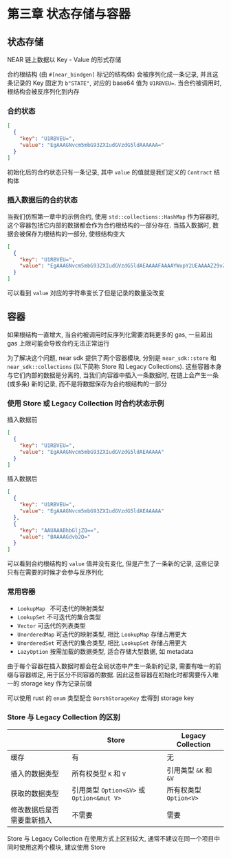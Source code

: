 # 第三章 状态存储与容器

## 状态存储
NEAR 链上数据以 Key - Value 的形式存储

合约根结构 (由 `#[near_bindgen]` 标记的结构体) 会被序列化成一条记录, 并且这条记录的 Key 固定为 `b"STATE"`, 对应的 base64 值为 `U1RBVEU=`.
当合约被调用时, 根结构会被反序列化到内存

### 合约状态
```json
[
  {
    "key": "U1RBVEU=",
    "value": "EgAAAGNvcm5mbG93ZXIudGVzdG5ldAAAAAA="
  }
]
```
初始化后的合约状态只有一条记录, 其中 `value` 的值就是我们定义的 `Contract` 结构体

### 插入数据后的合约状态
当我们仿照第一章中的示例合约, 使用 `std::collections::HashMap` 作为容器时, 这个容器包括它内部的数据都会作为合约根结构的一部分存在.
当插入数据时, 数据会被保存为根结构的一部分, 使根结构变大
```json
[
  {
    "key": "U1RBVEU=",
    "value": "EgAAAGNvcm5mbG93ZXIudGVzdG5ldAEAAAAFAAAAYWxpY2UEAAAAZ29vZA=="
  }
]
```

可以看到 `value` 对应的字符串变长了但是记录的数量没改变

## 容器
如果根结构一直增大, 当合约被调用时反序列化需要消耗更多的 gas, 一旦超出 gas 上限可能会导致合约无法正常运行

为了解决这个问题, near sdk 提供了两个容器模块, 分别是 `near_sdk::store` 和 `near_sdk::collections` (以下简称 Store 和 Legacy Collections).
这些容器本身与它们内部的数据是分离的, 当我们向容器中插入一条数据时, 在链上会产生一条 (或多条) 新的记录, 而不是将数据保存为合约根结构的一部分

### 使用 Store 或 Legacy Collection 时合约状态示例
插入数据前
```json
[
  {
    "key": "U1RBVEU=",
    "value": "EgAAAGNvcm5mbG93ZXIudGVzdG5ldAEAAAAA"
  }
]
```

插入数据后
```json
[
  {
    "key": "U1RBVEU=",
    "value": "EgAAAGNvcm5mbG93ZXIudGVzdG5ldAEAAAAA"
  },
  {
    "key": "AAUAAABhbGljZQ==",
    "value": "BAAAAGdvb2Q="
  }
]
```

可以看到合约根结构的 `value` 值并没有变化, 但是产生了一条新的记录, 这些记录只有在需要的时候才会参与反序列化

### 常用容器
* `LookupMap ` 不可迭代的映射类型
* `LookupSet` 不可迭代的集合类型
* `Vector` 可迭代的列表类型
* `UnorderedMap` 可迭代的映射类型, 相比 `LookupMap` 存储占用更大
* `UnorderedSet` 可迭代的集合类型, 相比 `LookupSet` 存储占用更大
* `LazyOption` 按需加载的数据类型, 适合存储大型数据, 如 metadata

由于每个容器在插入数据时都会在全局状态中产生一条新的记录, 需要有唯一的前缀与容器绑定, 用于区分不同容器的数据.
因此这些容器在初始化时都需要传入唯一的 storage key 作为记录前缀

可以使用 rust 的 `enum` 类型配合 `BorshStorageKey` 宏得到 storage key

### Store 与 Legacy Collection 的区别
|               | Store                                | Legacy Collection |
|---------------|--------------------------------------|-------------------|
| 缓存            | 有                                    | 无                 |
| 插入的数据类型       | 所有权类型 `K` 和 `V`                      | 引用类型 `&K` 和 `&V`  |
| 获取的数据类型       | 引用类型 `Option<&V>` 或 `Option<&mut V>` | 所有权类型 `Option<V>` |
| 修改数据后是否需要重新插入 | 不需要                                  | 需要                |

Store 与 Legacy Collection 在使用方式上区别较大, 通常不建议在同一个项目中同时使用这两个模块, 建议使用 Store
